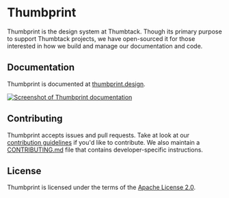 # Thumbprint

Thumbprint is the design system at Thumbtack. Though its primary purpose to support Thumbtack projects, we have open-sourced it for those interested in how we build and manage our documentation and code.

## Documentation

Thumbprint is documented at [thumbprint.design](https://thumbprint.design/).

[![Screenshot of Thumbprint documentation](https://i.imgur.com/ioUtLO5.png)](https://thumbprint.design/)

## Contributing

Thumbprint accepts issues and pull requests. Take at look at our [contribution guidelines](https://thumbprint.design/overview/contributing/) if you'd like to contribute. We also maintain a [CONTRIBUTING.md](CONTRIBUTING.md) file that contains developer-specific instructions.

## License

Thumbprint is licensed under the terms of the [Apache License 2.0](LICENSE).
